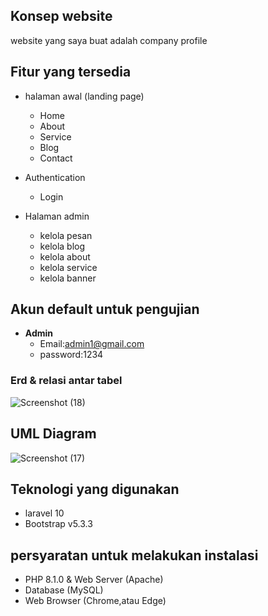 ## Konsep website
website yang saya buat adalah company profile 

## Fitur yang tersedia
- halaman awal (landing page)
  - Home
  - About
  - Service
  - Blog
  - Contact
   
  
- Authentication
    - Login
- Halaman admin
    - kelola pesan
    - kelola blog
    - kelola about
    - kelola service
    - kelola banner
    

## Akun default untuk pengujian
- **Admin**
    - Email:admin1@gmail.com
    - password:1234
    
### Erd & relasi antar tabel
![Screenshot (18)](https://github.com/user-attachments/assets/dfa1e238-b2f7-4802-b220-b860dc5b90ea)


## UML Diagram
![Screenshot (17)](https://github.com/user-attachments/assets/6fd2af3b-2128-4479-9427-481e6a914cf2)

## Teknologi yang digunakan
- laravel 10
- Bootstrap v5.3.3

## persyaratan untuk melakukan instalasi
- PHP 8.1.0 & Web Server (Apache)
- Database (MySQL)
- Web Browser (Chrome,atau Edge)
